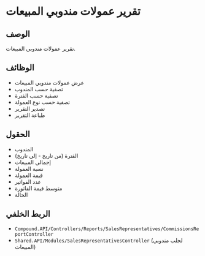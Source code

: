 # تقرير عمولات مندوبي المبيعات

## الوصف
تقرير عمولات مندوبي المبيعات.

## الوظائف
- عرض عمولات مندوبي المبيعات
- تصفية حسب المندوب
- تصفية حسب الفترة
- تصفية حسب نوع العمولة
- تصدير التقرير
- طباعة التقرير

## الحقول
- المندوب
- الفترة (من تاريخ - إلى تاريخ)
- إجمالي المبيعات
- نسبة العمولة
- قيمة العمولة
- عدد الفواتير
- متوسط قيمة الفاتورة
- الحالة

## الربط الخلفي
- `Compound.API/Controllers/Reports/SalesRepresentatives/CommissionsReportController`
- `Shared.API/Modules/SalesRepresentativesController` (لجلب مندوبي المبيعات)

